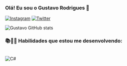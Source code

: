 

### Olá! Eu sou o Gustavo Rodrigues 👋

[![Instagram](https://img.shields.io/badge/Instagram-E4405F?style=for-the-badge&logo=instagram&logoColor=white)](https://www.instagram.com/gustavozenit/)
[![Twitter](https://img.shields.io/badge/Twitter-1DA1F2?style=for-the-badge&logo=twitter&logoColor=white)](https://twitter.com/Gustavordev)


![Gustavo GitHub stats](https://github-readme-stats.vercel.app/api?username=gustardev&show_icons=true&theme=radical)

### 📚👨‍💻 Habilidades que estou me desenvolvendo: 

<div style="display: inline_block"><br/>
    <img align="center" alt="C#" src="https://img.shields.io/badge/C%23-239120?style=for-the-badge&logo=c-sharp&logoColor=white">

</div><br/>